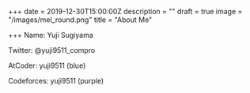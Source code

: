+++
date = 2019-12-30T15:00:00Z
description = ""
draft = true
image = "/images/mel_round.png"
title = "About Me"

+++
Name: Yuji Sugiyama

Twitter: @yuji9511_compro

AtCoder: yuji9511 (blue)

Codeforces: yuji9511 (purple)